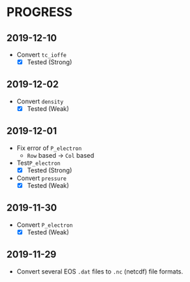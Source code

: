 # PROGRESS

## 2019-12-10

* Convert `tc_ioffe`
    - [x] Tested (Strong)

## 2019-12-02

* Convert `density`
    - [x] Tested (Weak)

## 2019-12-01

* Fix error of `P_electron`
    * `Row` based -> `Col` based
* Test`P_electron`
    - [x] Tested (Strong)
* Convert `pressure`
    - [x] Tested (Weak)

## 2019-11-30

* Convert `P_electron`
    - [x] Tested (Weak)

## 2019-11-29

* Convert several EOS `.dat` files to `.nc` (netcdf) file formats.